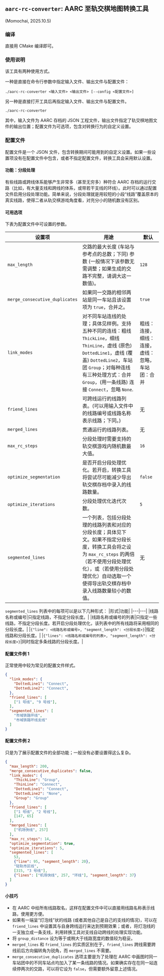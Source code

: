 ## `aarc-rc-converter`: AARC 至轨交棋地图转换工具

(Momochai, 2025.10.5)

### 编译

直接用 CMake 编译即可。 

### 使用说明

该工具有两种使用方式。

一种是直接在命令行参数中指定输入文件、输出文件与配置文件：
```
./aarc-rc-converter <输入文件> <输出文件> [--config <配置文件>]
```
另一种是直接打开工具后再指定输入文件、输出文件与配置文件。
```
./aarc-rc-converter
```
其中，输入文件为 AARC 存档的 JSON 工程文件，输出文件指定了轨交棋地图文件的输出位置；配置文件为可选项，包含对转换行为的自定义设置。

### 配置文件

配置文件是一个 JSON 文件，包含转换期间可能用到的自定义设置。如果一些设置项没有在配置文件中包含，或者不指定配置文件，转换工具会采用默认设置。

#### 功能：分段处理

有些线路或跨线体系能够产生非常多（甚至无穷多）种符合 AARC 存档的运行交路（比如，有大量支线和跨线的体系，或带若干支线的环线）。此时可以通过配置文件启用分段处理功能。简单来说，分段处理就是用较短的小段“线路”覆盖原本的真实线路，使得二者从轨交棋游戏角度看，对充分小的随机数没有区别。

#### 可用选项

下表为配置文件中可设置的参数。

|设置项|用途|默认|
|---|---|---|
|`max_length`|交路的最大长度 (车站与参考点的总数；下同) 参数 (一般情况下该参数无需调整；如果生成的交路不完整，请调大这一数值)。|`128`|
|`merge_consecutive_duplicates`|如果同一交路的相邻两站是同一车站且该设置项为 `true`，合并之。|`true`|
|`link_modes`|对不同车站连线的处理；具体见样例。支持五种不同的连线：粗线 `ThickLine`，细线 `ThinLine`，虚线 (原色) `DottedLine1`，虚线 (覆盖) `DottedLine2`，车站团 `Group`；对每种连线有三种处理方式：合并 `Group`，(用一条线路) 连接 `Connect`，忽略 `None`.| 粗线：连接，细线：连接，虚线：忽略，车站团：合并
|`friend_lines`|可跨线运行的线路列表。(可以用输入文件中的线路编号或线路名称表示线路；下同。)|无|
|`merged_lines`|贯通运行的线路列表。|无|
|`max_rc_steps`|分段处理时需要支持的轨交棋游戏内随机数最大值。|`16`|
|`optimize_segmentation`|是否开启分段处理优化。若开启，转换工具将尝试尽可能减少导出轨交棋存档中录入的线路数量。|`false`|
|`optimize_iterations`|分段处理优化迭代次数。|`5`|
|`segmented_lines`|一个列表，包括分段处理的线路列表和对应的分段长度；具体见下文。如果不指定分段长度，转换工具会将之设为 `max_rc_steps` 的两倍（若不使用分段处理优化），或（若使用分段处理优化）自动选取一个使得导出轨交棋存档中录入线路数量较小的数值。|无|

`segmented_lines` 列表中的每项可以是以下几种形式： 
|形式|功能|
|---|---|
|线路名称或编号|只指定线路，不指定分段长度。|
|线路名称或编号的列表|只指定一些线路，不指定分段长度。若开启分段处理优化，该列表中的所有线路将采用相同的分段长度。|
|`{"line": <线路名称或编号>, "segment_length": <分段长度>}`|指定线路和分段长度。|
|`{"lines": <线路名称或编号的列表>, "segment_length": <分段长度>}`|同时指定多条线路的分段长度。|

#### 配置文件例 1

正常使用中较为常见的配置文件样式。

```JSON
{
  "link_modes": {
    "DottedLine1": "Connect",
    "DottedLine2": "Connect",
  },
  "friend_lines": [
    ["1 号线", "9 号线"],
  ],
  "segmented_lines": [
    "市域铁路环线",
    "市域铁路环线支线"
  ]
}
```

#### 配置文件例 2

只是为了展示配置文件的全部功能；一般没有必要设置得这么复杂。

```JSON
{
  "max_length": 200,
  "merge_consecutive_duplicates": false,
  "link_modes": {
    "ThickLine": "Group",
    "ThinLine": "Connect",
    "DottedLine1": "Connect",
    "DottedLine2": "None",
    "Group": "Group"
  },
  "friend_lines": [
    ["1 号线", "2 号线"],
    [147, 65]
  ],
  "merged_lines": [
    ["机场快线", 257]
  ],
  "max_rc_steps": 14,
  "optimize_segmentation": true,
  "optimize_iterations": 5,
  "segmented_lines": [
    53,
    {"line": 95, "segment_length": 20},
    "轻轨市区线",
    [315, "3 号线"],
    {"lines": ["机场快线", 257, "环线"], "segment_length": 37}
  ]
}
```

#### 小技巧

- 在 AARC 中给所有线路取名，这样在配置文件中可以直接用线路名称表示线路，使用更方便。
- 如果有一端呈“灯泡线”状的线路 (或者其他自己是自己的支线的情况)，可以在 `friend_lines` 中设置其与自身跨线运行来达到预期效果；或者，将灯泡线的一支独立成一条支线，利用转换工具对支线自动跨线的处理实现功能。
- 将 `group_distance` 设为等于或稍大于线路宽度的数值较为稳妥。
- `merged_lines` 和 `friend_lines` 的实质区别在于，`friend_lines` 跨线需要跨线前后方向偏转角为锐角，而 `merged_lines` 不需要。
- `merge_consecutive_duplicates` 选项主要是为了处理在 AARC 中画图时同一车站团中的不同车站点均加入了某一条线路的情况。如果确实存在在同一站连续停两次的交路，可以将它设为 `false`，但需要额外留意上述情况。
